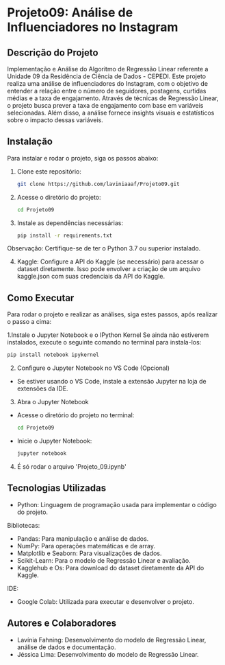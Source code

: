 # Projeto09: Análise de Influenciadores no Instagram

## Descrição do Projeto
Implementação e Análise do Algoritmo de Regressão Linear referente a Unidade 09 da Residência de Ciência de Dados - CEPEDI.
Este projeto realiza uma análise de influenciadores do Instagram, com o objetivo de entender a relação entre o número de seguidores, postagens, curtidas médias e a taxa de engajamento. Através de técnicas de Regressão Linear, o projeto busca prever a taxa de engajamento com base em variáveis selecionadas. Além disso, a análise fornece insights visuais e estatísticos sobre o impacto dessas variáveis.

## Instalação
Para instalar e rodar o projeto, siga os passos abaixo:

1. Clone este repositório:
   ```bash
   git clone https://github.com/laviniaaaf/Projeto09.git
   ```
2. Acesse o diretório do projeto:
   ```bash
   cd Projeto09
   ```
3. Instale as dependências necessárias:
   ```bash
   pip install -r requirements.txt
   ```
Observação: Certifique-se de ter o Python 3.7 ou superior instalado.

4. Kaggle:
Configure a API do Kaggle (se necessário) para acessar o dataset diretamente. Isso pode envolver a criação de um arquivo kaggle.json com suas credenciais da API do Kaggle.

## Como Executar
Para rodar o projeto e realizar as análises, siga estes passos,
após realizar o passo a cima:

1.Instale o Jupyter Notebook e o IPython Kernel
Se ainda não estiverem instalados, execute o seguinte comando no terminal para instala-los:
  ```bash
  pip install notebook ipykernel
  ```
2. Configure o Jupyter Notebook no VS Code (Opcional)
- Se estiver usando o VS Code, instale a extensão Jupyter na loja de extensões da IDE.

3. Abra o Jupyter Notebook
- Acesse o diretório do projeto no terminal:
  ```bash
  cd Projeto09
  ```
- Inicie o Jupyter Notebook:
  ```bash
  jupyter notebook
  ```
   
4. É só rodar o arquivo 'Projeto_09.ipynb'

## Tecnologias Utilizadas
- Python: Linguagem de programação usada para implementar o código do projeto.

Bibliotecas:
- Pandas: Para manipulação e análise de dados.
- NumPy: Para operações matemáticas e de array.
- Matplotlib e Seaborn: Para visualizações de dados.
- Scikit-Learn: Para o modelo de Regressão Linear e avaliação.
- Kagglehub e Os: Para download do dataset diretamente da API do Kaggle.

IDE:
- Google Colab: Utilizada para executar e desenvolver o projeto.

## Autores e Colaboradores
- Lavínia Fahning: Desenvolvimento do modelo de Regressão Linear, análise de dados e documentação.
- Jéssica Lima: Desenvolvimento do modelo de Regressão Linear.
